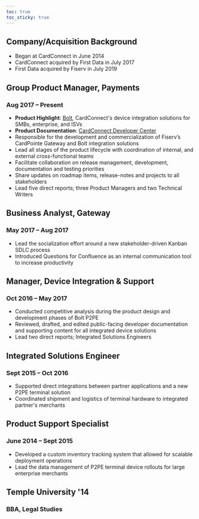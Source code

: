 ```yaml
---
toc: true
toc_sticky: true
---
```


## Company/Acquisition Background

- Began at CardConnect in June 2014
- CardConnect acquired by First Data in July 2017
- First Data acquired by Fiserv in July 2019

## Group Product Manager, Payments
### Aug 2017 – Present 

- **Product Highlight**: [Bolt](https://cardconnect.com/bolt), CardConnect's device integration solutions for SMBs, enterprise, and ISVs
- **Product Documentation**: [CardConnect Developer Center](https://cardconnect.com/developers)
- Responsible for the development and commercialization of Fiserv’s CardPointe Gateway and Bolt integration solutions
-  Lead all stages of the product lifecycle with coordination of internal, and external cross-functional teams
- Facilitate collaboration on release management, development, documentation and testing priorities
- Share updates on roadmap items, release-notes and projects to all stakeholders
- Lead five direct reports; three Product Managers and two Technical Writers

## Business Analyst, Gateway
### May 2017 – Aug 2017 
- Lead the socialization effort around a new stakeholder-driven Kanban SDLC process
- Introduced Questions for Confluence as an internal communication tool to increase productivity

## Manager, Device Integration & Support
### Oct 2016 – May 2017
- Conducted competitive analysis during the product design and development phases of Bolt P2PE
- Reviewed, drafted, and  edited public-facing developer documentation and supporting content for all integrated device solutions
- Lead two direct reports; Integrated Solutions Engineers

## Integrated Solutions Engineer
### Sept 2015 – Oct 2016
- Supported direct integrations between partner applications and a new P2PE terminal solution
- Coordinated shipment and logistics of terminal hardware to integrated partner's merchants

## Product Support Specialist
### June 2014 – Sept 2015
- Developed a custom inventory tracking system that allowed for scalable deployment operations
- Lead the data management of P2PE terminal device rollouts for large enterprise merchants

## Temple University '14
### BBA, Legal Studies